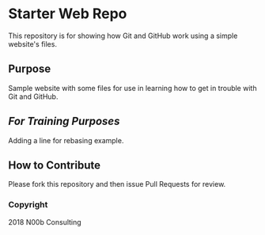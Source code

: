 # Starter Web Repo

This repository is for showing how Git and GitHub work using a simple website's files.

## Purpose

Sample website with some files for use in learning how to get in trouble with Git and GitHub.

## ***For Training Purposes***

Adding a line for rebasing example.

## How to Contribute

Please fork this repository and then issue Pull Requests for review.

### Copyright 

2018 N00b Consulting